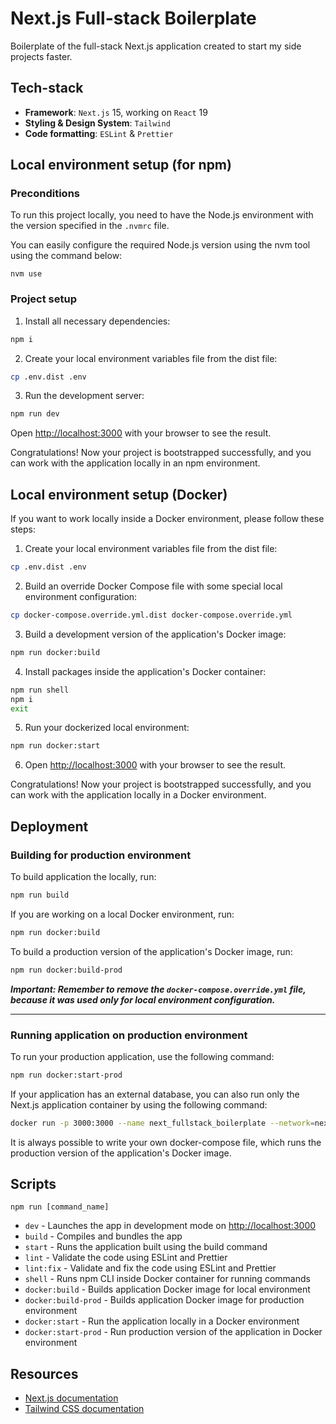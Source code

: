 # Next.js Full-stack Boilerplate
Boilerplate of the full-stack Next.js application created to start my side projects faster.

## Tech-stack

- **Framework**: `Next.js` 15, working on `React` 19
- **Styling & Design System**: `Tailwind`
- **Code formatting**: `ESLint` & `Prettier`

## Local environment setup (for npm)

### Preconditions
To run this project locally, you need to have the Node.js environment with the version specified in the `.nvmrc` file.

You can easily configure the required Node.js version using the nvm tool using the command below:

```shell
nvm use
```

### Project setup

1. Install all necessary dependencies:
```bash
npm i
```

2. Create your local environment variables file from the dist file:
```bash
cp .env.dist .env
```

3. Run the development server:
```bash
npm run dev
```

Open [http://localhost:3000](http://localhost:3000) with your browser to see the result.

Congratulations! Now your project is bootstrapped successfully, and you can work with the application locally in an npm environment.

## Local environment setup (Docker)

If you want to work locally inside a Docker environment, please follow these steps:

1. Create your local environment variables file from the dist file:
```bash
cp .env.dist .env
```

2. Build an override Docker Compose file with some special local environment configuration:
```bash
cp docker-compose.override.yml.dist docker-compose.override.yml
```

3. Build a development version of the application's Docker image:
```bash
npm run docker:build
```

4. Install packages inside the application's Docker container:
```bash
npm run shell
npm i
exit
```

5. Run your dockerized local environment:
```bash
npm run docker:start
```

6. Open [http://localhost:3000](http://localhost:3000) with your browser to see the result.

Congratulations! Now your project is bootstrapped successfully, and you can work with the application locally in a Docker environment.

## Deployment

### Building for production environment

To build application the locally, run:
```bash
npm run build
```

If you are working on a local Docker environment, run:
```bash
npm run docker:build
```

To build a production version of the application's Docker image, run:
```bash
npm run docker:build-prod
```

***Important: Remember to remove the `docker-compose.override.yml` file, because it was used only for local environment configuration.***

---

### Running application on production environment

To run your production application, use the following command:
```bash
npm run docker:start-prod
```

If your application has an external database, you can also run only the Next.js application container by using the following command:
```bash
docker run -p 3000:3000 --name next_fullstack_boilerplate --network=next_fullstack_boilerplate next-fullstack-boilerplate
```

It is always possible to write your own docker-compose file, which runs the production version of the application's Docker image. 

## Scripts
```shell
npm run [command_name]
```

- `dev` - Launches the app in development mode on [http://localhost:3000](http://localhost:3000)
- `build` - Compiles and bundles the app
- `start` - Runs the application built using the build command
- `lint` - Validate the code using ESLint and Prettier
- `lint:fix` - Validate and fix the code using ESLint and Prettier
- `shell` - Runs npm CLI inside Docker container for running commands
- `docker:build` - Builds application Docker image for local environment
- `docker:build-prod` - Builds application Docker image for production environment
- `docker:start` - Run the application locally in a Docker environment
- `docker:start-prod` - Run production version of the application in Docker environment

## Resources
- [Next.js documentation](https://nextjs.org/docs/app/getting-started)
- [Tailwind CSS documentation](https://tailwindcss.com/docs)